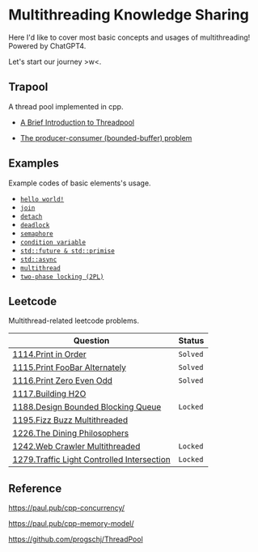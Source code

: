 # Multithreading Knowledge Sharing

Here I'd like to cover most basic concepts and usages of multithreading! Powered by ChatGPT4. 

Let's start our journey >w<.

## Trapool

A thread pool implemented in cpp. 

* [A Brief Introduction to Threadpool](trapool/docs/threadpool.md)

* [The producer-consumer (bounded-buffer) problem](trapool/docs/producer&consumer.md)

## Examples

Example codes of basic elements's usage.

* [`hello world!`](examples/1.hello_world.cpp)
* [`join`](examples/2.join.cpp)
* [`detach`](examples/3.detach.cpp)
* [`deadlock`](examples/4.deadlock.cpp)
* [`semaphore`](examples/5.semaphore.cpp)
* [`condition variable`](examples/6.condition_variable.cpp)
* [`std::future & std::primise`](examples/7.future&promise.cpp)
* [`std::async`](examples/8.async.cpp)
* [`multithread`](examples/9.multithread.cpp)
* [`two-phase locking (2PL)`](examples/10.two_phase_locking.cpp)

## Leetcode

Multithread-related leetcode problems.

| Question                                                     | Status   |
| ------------------------------------------------------------ | -------- |
| [1114.Print in Order](https://leetcode.com/problems/print-in-order/) | `Solved` |
| [1115.Print FooBar Alternately](https://leetcode.com/problems/print-foobar-alternately/) | `Solved` |
| [1116.Print Zero Even Odd](https://leetcode.com/problems/print-zero-even-odd/) | `Solved` |
| [1117.Building H2O](https://leetcode.com/problems/building-h2o) |          |
| [1188.Design Bounded Blocking Queue](https://leetcode.com/problems/design-bounded-blocking-queue) | `Locked` |
| [1195.Fizz Buzz Multithreaded](https://leetcode.com/problems/fizz-buzz-multithreaded) |          |
| [1226.The Dining Philosophers](https://leetcode.com/problems/the-dining-philosophers) |          |
| [1242.Web Crawler Multithreaded](https://leetcode.com/problems/web-crawler-multithreaded) | `Locked` |
| [1279.Traffic Light Controlled Intersection](https://leetcode.com/problems/traffic-light-controlled-intersection) | `Locked` |



## Reference

https://paul.pub/cpp-concurrency/

https://paul.pub/cpp-memory-model/

https://github.com/progschj/ThreadPool

